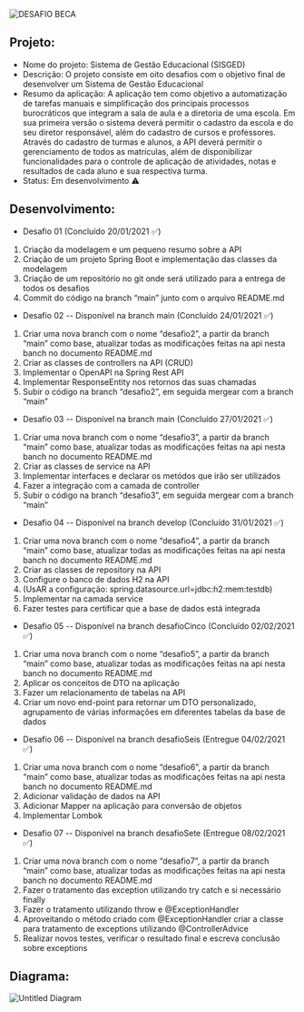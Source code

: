 ![DESAFIO BECA](https://user-images.githubusercontent.com/97994560/150247212-7291741f-09a8-460e-ba9a-9c1e94e55450.png)

## Projeto:
+ Nome do projeto: Sistema de Gestão Educacional (SISGED) 
+ Descrição: O projeto consiste em oito desafios com o objetivo final de desenvolver um Sistema de Gestão Educacional 
+ Resumo da aplicação: A aplicação tem como objetivo a automatização de tarefas manuais e simplificação dos principais processos burocráticos que integram a sala de aula e a diretoria de uma escola. Em sua primeira versão o sistema deverá permitir o cadastro da escola e do seu diretor responsável, além do cadastro de cursos e professores. Através do cadastro de turmas e alunos, a API deverá permitir o gerenciamento de todos as matrículas, além de disponibilizar funcionalidades para o controle de aplicação de atividades, 
notas e resultados de cada aluno e sua respectiva turma.
+ Status: Em desenvolvimento ⚠️

## Desenvolvimento:
+ Desafio 01 (Concluído 20/01/2021 ✅)
1) Criação da modelagem e um pequeno resumo sobre a API
2) Criação de um projeto Spring Boot e implementação das classes da modelagem
3) Criação de um repositório no git onde será utilizado para a entrega de todos os desafios
4) Commit do código na branch “main” junto com o arquivo README.md

+ Desafio 02 -- Disponível na branch main (Concluído 24/01/2021 ✅)
1) Criar uma nova branch com o nome “desafio2”, a partir da branch “main” como base, atualizar todas as modificações feitas na  api nesta banch no documento README.md
2) Criar as classes de controllers na API (CRUD)
3) Implementar o OpenAPI na Spring Rest API
4) Implementar ResponseEntity nos retornos das suas chamadas
5) Subir o código na branch “desafio2”, em seguida mergear com a branch “main”

+ Desafio 03 -- Disponível na branch main (Concluído 27/01/2021 ✅)
1) Criar uma nova branch com o nome “desafio3”, a partir da branch “main” como base, atualizar todas as modificações feitas na  api nesta banch no documento README.md
2) Criar as classes de service na API
4) Implementar interfaces e declarar os metódos que irão ser utilizados
5) Fazer a integração com a camada de controller
6) Subir o código na branch “desafio3”, em seguida mergear com a branch “main”

+ Desafio 04 -- Disponível na branch develop (Concluído 31/01/2021 ✅)
1) Criar uma nova branch com o nome “desafio4”, a partir da branch “main” como base, atualizar todas as modificações feitas na  api nesta banch no documento README.md
2) Criar as classes de repository na API
3) Configure o banco de dados H2 na  API
4) (UsAR a configuração: spring.datasource.url=jdbc:h2:mem:testdb)
5) Implementar na camada service
6) Fazer testes para certificar que a base de dados está integrada

+ Desafio 05 -- Disponível na branch desafioCinco (Concluído 02/02/2021 ✅)
1) Criar uma nova branch com o nome “desafio5”, a partir da branch “main” como base, atualizar todas as modificações feitas na  api nesta banch no documento README.md
2) Aplicar os conceitos de DTO na  aplicação
3) Fazer um relacionamento de tabelas na API
4) Criar um novo end-point para retornar um DTO personalizado, agrupamento de várias informações em diferentes tabelas da base de dados
	
+ Desafio 06 -- Disponível na branch desafioSeis (Entregue 04/02/2021 ✅)
1) Criar uma nova branch com o nome “desafio6”, a partir da branch “main” como base, atualizar todas as modificações feitas na  api nesta banch no documento README.md
2) Adicionar validação de dados na API
3) Adicionar Mapper na aplicação para conversão de objetos
4) Implementar Lombok

+ Desafio 07 -- Disponível na branch desafioSete (Entregue 08/02/2021 ✅)
1) Criar uma nova branch com o nome “desafio7”, a partir da branch “main” como base, atualizar todas as modificações feitas na  api nesta banch no documento README.md
2) Fazer o tratamento das exception utilizando try catch e si necessário finally
3) Fazer o tratamento utilizando throw e @ExceptionHandler
4) Aproveitando o método criado com @ExceptionHandler criar a classe para tratamento de exceptions utilizando @ControllerAdvice
5) Realizar novos testes, verificar o resultado final e escreva conclusão sobre exceptions

## Diagrama:
![Untitled Diagram](https://user-images.githubusercontent.com/97994560/151408488-1300c44b-4d83-466f-9388-3bf805dd7a99.jpg)

